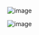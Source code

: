 
  
![image](https://github.com/amazon7737/amazon7737/assets/76634341/5ac80a85-3180-49ec-9a34-e4739169372d)


![image](https://camo.githubusercontent.com/0d1be6ddfcba3bf25df05d7a85c309e01cfe5d17f31cdb8e2d20879caaa7d48a/687474703a2f2f696d672e736869656c64732e696f2f62616467652f537072696e67426f6f742d626c61636b3f7374796c653d666c61742d737175617265266c6f676f3d737072696e67626f6f74266c696e6b3d68747470733a2f2f6d796e616d6569736a756e79656f6e672e636f6d)

